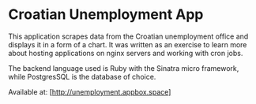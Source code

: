 # Croatian Unemployment App

This application scrapes data from the Croatian unemployment office and displays it in a form of a chart.
It was written as an exercise to learn more about hosting applications on nginx servers and working with cron jobs.

The backend language used is Ruby with the Sinatra micro framework, while PostgresSQL is the database of choice.

Available at: [http://unemployment.appbox.space]
